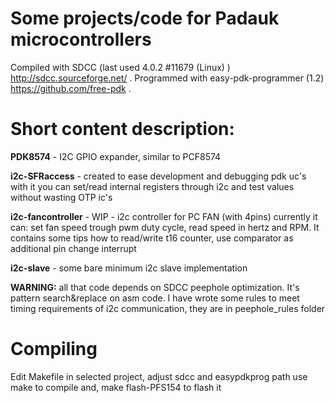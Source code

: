 # Some projects/code for Padauk microcontrollers
Compiled with SDCC (last used 4.0.2 #11679 (Linux) )
http://sdcc.sourceforge.net/ .
Programmed with easy-pdk-programmer (1.2)
https://github.com/free-pdk .


# Short content description:

**PDK8574** - I2C GPIO expander, similar to PCF8574

**i2c-SFRaccess** - created to ease development and debugging pdk uc's
with it you can set/read internal registers through i2c and test values without wasting OTP ic's

**i2c-fancontroller** - WIP - i2c controller for PC FAN (with 4pins)
currently it can: set fan speed trough pwm duty cycle,
read speed in hertz and RPM.
It contains some tips how to read/write t16 counter, use comparator as additional pin change interrupt

**i2c-slave** - some bare minimum i2c slave implementation

**WARNING:** all that code depends on SDCC peephole optimization.
It's pattern search&replace on asm code. I have wrote some rules to meet timing requirements of i2c communication,
they are in peephole_rules folder

# Compiling
Edit Makefile in selected project, adjust sdcc and easypdkprog path use
make
to compile and,
make flash-PFS154
to flash it
